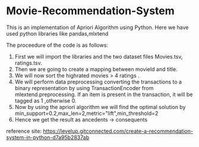 # Movie-Recommendation-System

This is an implementation of Apriori Algorithm using Python.
Here we have used python libraries like pandas,mlxtend

The proceedure of the code is as follows:
1. First we will import the libraries and the two dataset files Movies.tsv, ratings.tsv.
2. Then we are going to create a mapping between movieId and title.
3. We will now sort the highrated movies > 4 ratings .
4. We will perform data preprocessing converting the transactions to a binary representation by using TransactionEncoder from mlextend.preprocessing. If an item is present in the transaction, it will be tagged as 1 ,otherwise 0.
5. Now by using the apriori algorithm we will find the optimal solution by min_support=0.2,max_len=2,metric="lift",min_threshold=2
6. Hence we get the result as ancedents -> consequents


reference site:  https://levelup.gitconnected.com/create-a-recommendation-system-in-python-d7a95b2837ab
